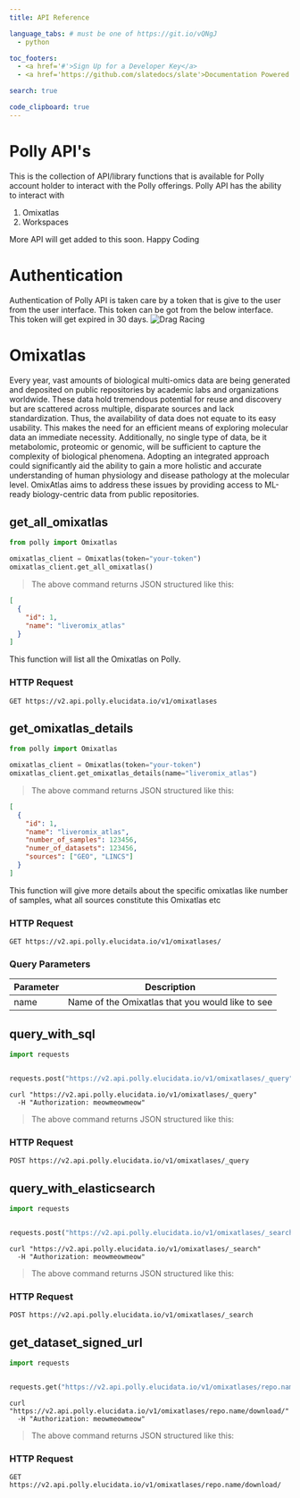 ```yaml
---
title: API Reference

language_tabs: # must be one of https://git.io/vQNgJ
  - python

toc_footers:
  - <a href='#'>Sign Up for a Developer Key</a>
  - <a href='https://github.com/slatedocs/slate'>Documentation Powered by Slate</a>

search: true

code_clipboard: true
---
```


# Polly API's

This is the collection of API/library functions that is available for Polly account holder to interact with the Polly offerings. Polly API has the ability to interact with

1. Omixatlas
2. Workspaces

More API will get added to this soon. Happy Coding


# Authentication

Authentication of Polly API is taken care by a token that is give to the user from the user interface. This token can be got from the below interface. This token will get expired in 30 days. ![Drag Racing](https://elucidatainc.github.io/PublicAssets/documentation-images/token_screen.png)




# Omixatlas

Every year, vast amounts of biological multi-omics data are being generated and deposited on public repositories by academic labs and organizations worldwide. These data hold tremendous potential for reuse and discovery but are scattered across multiple, disparate sources and lack standardization. Thus, the availability of data does not equate to its easy usability. This makes the need for an efficient means of exploring molecular data an immediate necessity. 
Additionally, no single type of data, be it metabolomic, proteomic or genomic, will be sufficient to capture the complexity of biological phenomena. Adopting an integrated approach could significantly aid the ability to gain a more 
holistic and accurate understanding of human physiology and disease pathology at the molecular level. 
OmixAtlas aims to address these issues by providing access to ML-ready biology-centric data from public repositories.


## get_all_omixatlas

```python
from polly import Omixatlas

omixatlas_client = Omixatlas(token="your-token")
omixatlas_client.get_all_omixatlas()

```

> The above command returns JSON structured like this:

```json
[
  {
    "id": 1,
    "name": "liveromix_atlas"
  }
]
```
This function will list all the Omixatlas on Polly. 

### HTTP Request

`GET https://v2.api.polly.elucidata.io/v1/omixatlases`





## get_omixatlas_details

```python
from polly import Omixatlas

omixatlas_client = Omixatlas(token="your-token")
omixatlas_client.get_omixatlas_details(name="liveromix_atlas")

```


> The above command returns JSON structured like this:

```json
[
  {
    "id": 1,
    "name": "liveromix_atlas",
    "number_of_samples": 123456,
    "numer_of_datasets": 123456,
    "sources": ["GEO", "LINCS"]
  }
]
```
 This function will give more details about the specific omixatlas like number of samples, what all sources constitute this Omixatlas etc



### HTTP Request

`GET https://v2.api.polly.elucidata.io/v1/omixatlases/`


### Query Parameters

Parameter | Description
--------- | -----------
name      | Name of the Omixatlas that you would like to see 


## query_with_sql

```python
import requests


requests.post("https://v2.api.polly.elucidata.io/v1/omixatlases/_query")

```

```shell
curl "https://v2.api.polly.elucidata.io/v1/omixatlases/_query"
  -H "Authorization: meowmeowmeow"
```

> The above command returns JSON structured like this:





### HTTP Request

`POST https://v2.api.polly.elucidata.io/v1/omixatlases/_query`





## query_with_elasticsearch

```python
import requests


requests.post("https://v2.api.polly.elucidata.io/v1/omixatlases/_search")

```

```shell
curl "https://v2.api.polly.elucidata.io/v1/omixatlases/_search"
  -H "Authorization: meowmeowmeow"
```

> The above command returns JSON structured like this:





### HTTP Request

`POST https://v2.api.polly.elucidata.io/v1/omixatlases/_search`





## get_dataset_signed_url

```python
import requests


requests.get("https://v2.api.polly.elucidata.io/v1/omixatlases/repo.name/download/")

```

```shell
curl "https://v2.api.polly.elucidata.io/v1/omixatlases/repo.name/download/"
  -H "Authorization: meowmeowmeow"
```

> The above command returns JSON structured like this:





### HTTP Request

`GET https://v2.api.polly.elucidata.io/v1/omixatlases/repo.name/download/`


